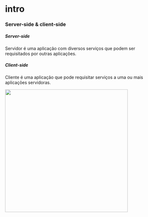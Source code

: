 # intro

### Server-side & client-side

##### Server-side
Servidor é uma aplicação com diversos serviços que podem ser requisitados por outras aplicações.

##### Client-side
Cliente é uma aplicação que pode requisitar serviços a uma ou mais aplicações servidoras.

<img src="https://www.cloudflare.com/img/learning/serverless/glossary/client-side-vs-server-side/many-to-many-client-server-relationship.svg" width="400" />
